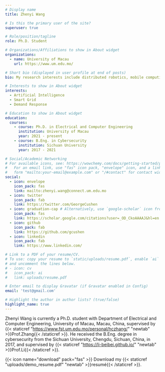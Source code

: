 ```yaml
---
# Display name
title: Zhenyi Wang

# Is this the primary user of the site?
superuser: true

# Role/position/tagline
role: Ph.D. Student

# Organizations/Affiliations to show in About widget
organizations:
  - name: University of Macau
    url: https://www.um.edu.mo/

# Short bio (displayed in user profile at end of posts)
bio: My research interests include distributed robotics, mobile computing and programmable matter.

# Interests to show in About widget
interests:
  - Artificial Intelligence
  - Smart Grid
  - Demand Response

# Education to show in About widget
education:
  courses:
    - course: Ph.D. in Electrical and Computer Engineering
      institution: University of Macau
      year: 2021 - present
    - course: B.Eng. in Cybersecurity
      institution: Sichuan University
      year: 2017 - 2021

# Social/Academic Networking
# For available icons, see: https://wowchemy.com/docs/getting-started/page-builder/#icons
#   For an email link, use "fas" icon pack, "envelope" icon, and a link in the
#   form "mailto:your-email@example.com" or "/#contact" for contact widget.
social:
  - icon: envelope
    icon_pack: fas
    link: mailto:zhenyi.wang@connect.um.edu.mo
  - icon: twitter
    icon_pack: fab
    link: https://twitter.com/GeorgeCushen
  - icon: graduation-cap # Alternatively, use `google-scholar` icon from `ai` icon pack
    icon_pack: fas
    link: https://scholar.google.com/citations?user=_OD_CkoAAAAJ&hl=en
  - icon: github
    icon_pack: fab
    link: https://github.com/gcushen
  - icon: linkedin
    icon_pack: fab
    link: https://www.linkedin.com/

# Link to a PDF of your resume/CV.
# To use: copy your resume to `static/uploads/resume.pdf`, enable `ai` icons in `params.toml`,
# and uncomment the lines below.
# - icon: cv
#   icon_pack: ai
#   link: uploads/resume.pdf

# Enter email to display Gravatar (if Gravatar enabled in Config)
email: 'test@gmail.com'

# Highlight the author in author lists? (true/false)
highlight_name: true
---
```

Zhenyi Wang is currently a Ph.D. student with Department of Electrical and Computer Engineering, University of Macau, Macau, China, supervised by {{< staticref "https://www.fst.um.edu.mo/personal/hczhang/" "newtab" >}}Prof.Zhang{{< /staticref >}}. He received the B.Eng. degree in cybersecurity from the Sichuan University, Chengdu, Sichuan, China, in 2017, and supervised by {{< staticref "https://li-beibei.github.io/" "newtab" >}}Prof.Li{{< /staticref >}}.

{{< icon name="download" pack="fas" >}} Download my {{< staticref "uploads/demo_resume.pdf" "newtab" >}}resumé{{< /staticref >}}.
